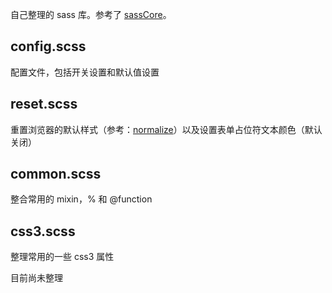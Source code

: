 自己整理的 sass 库。参考了 [sassCore](https://github.com/marvin1023/sassCore)。

## config.scss ##

配置文件，包括开关设置和默认值设置

## reset.scss ##

重置浏览器的默认样式（参考：[normalize](https://github.com/necolas/normalize.css/)）以及设置表单占位符文本颜色（默认关闭）

## common.scss ##

整合常用的 mixin，% 和 @function

## css3.scss ##

整理常用的一些 css3 属性

目前尚未整理